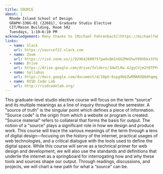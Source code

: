 ```yaml
---
title: SOURCE
about: |
  Rhode Island School of Design
  GRAPH-330G-01 (22681), Graduate Studio Elective
  CIT/Mason Building, Room 502
  Tuesdays, 1:10–6:10 PM
acknowledgement: Many thanks to [Michael Fehrenbach](https://michaelfehrenbach.com/), [Laurel Schwulst](https://www.laurel.world/), [David Reinfurt](http://www.davidreinfurt.com/), [Neeta Patel](https://neeta.works/), and [Nazlı Ercan](https://nazli-ercan.com/) for words of wisdom, advice, code, and more to help shape this course.
links:
  - name: Slack
    url: https://sourcef22.slack.com
  - name: Zoom
    url: https://risd.zoom.us/j/92964280075?pwd=Qm1nUGZMeGhwY09XbkxSYVg1TUZQZz09
  - name: Drive
    url: https://drive.google.com/drive/folders/1HwTLRw-4JgyCVjm2t0TPPofEdl3cYUNi?usp=sharing
  - name: Syllabus
    url: https://docs.google.com/document/d/10pO-6spg9bbZwRMAROQ0dhqmqibWVXVQy00xdJ__fTI/edit?usp=sharing
  - name: RISD Code Lab
    url: http://risdcodelab.org/
---
```


This graduate-level studio elective course will focus on the term “source” and its multiple meanings as a line of inquiry throughout the semester. A "source of truth" is the singular point which defines a piece of information. "Source code" is the origin from which a website or program is created. "Source material" refers to collateral that forms the basis for output. The notion of a "source" plays a significant role in how we design and produce work. This course will trace the various meanings of the term through a lens of digital design—focusing on the history of the internet, practical usages of web technologies, and a critical dialogue with the tools used to define the digital space. While this course will serve as a technical primer for web design and development, we will also use the standards and definitions that underlie the internet as a springboard for interrogating how and why these tools and sources shape our output. Through readings, discussions, and projects, we will chart a new path for what a “source” can be.